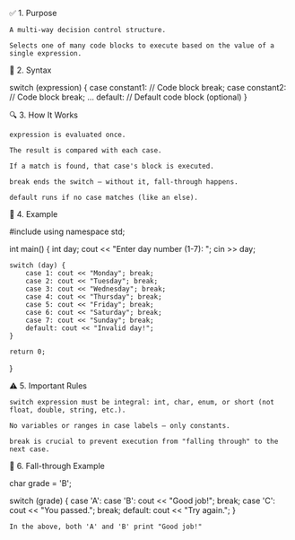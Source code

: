✅ 1. Purpose

    A multi-way decision control structure.

    Selects one of many code blocks to execute based on the value of a single expression.

🔹 2. Syntax

switch (expression) {
case constant1:
// Code block
break;
case constant2:
// Code block
break;
...
default:
// Default code block (optional)
}

🔍 3. How It Works

    expression is evaluated once.

    The result is compared with each case.

    If a match is found, that case's block is executed.

    break ends the switch — without it, fall-through happens.

    default runs if no case matches (like an else).

🧠 4. Example

#include <iostream>
using namespace std;

int main() {
int day;
cout << "Enter day number (1-7): ";
cin >> day;

    switch (day) {
        case 1: cout << "Monday"; break;
        case 2: cout << "Tuesday"; break;
        case 3: cout << "Wednesday"; break;
        case 4: cout << "Thursday"; break;
        case 5: cout << "Friday"; break;
        case 6: cout << "Saturday"; break;
        case 7: cout << "Sunday"; break;
        default: cout << "Invalid day!";
    }

    return 0;

}

⚠️ 5. Important Rules

    switch expression must be integral: int, char, enum, or short (not float, double, string, etc.).

    No variables or ranges in case labels — only constants.

    break is crucial to prevent execution from "falling through" to the next case.

🔁 6. Fall-through Example

char grade = 'B';

switch (grade) {
case 'A':
case 'B':
cout << "Good job!";
break;
case 'C':
cout << "You passed.";
break;
default:
cout << "Try again.";
}

    In the above, both 'A' and 'B' print "Good job!"
